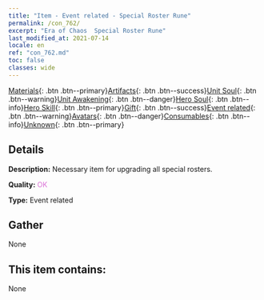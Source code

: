 ```yaml
---
title: "Item - Event related - Special Roster Rune"
permalink: /con_762/
excerpt: "Era of Chaos  Special Roster Rune"
last_modified_at: 2021-07-14
locale: en
ref: "con_762.md"
toc: false
classes: wide
---
```

 [Materials](/Items/){: .btn .btn--primary}[Artifacts](/Items/Artifacts/){: .btn .btn--success}[Unit Soul](/Items/UnitSoul/){: .btn .btn--warning}[Unit Awakening](/Items/UnitAwakening/){: .btn .btn--danger}[Hero Soul](/Items/HeroSoul/){: .btn .btn--info}[Hero Skill](/Items/HeroSkill/){: .btn .btn--primary}[Gift](/Items/Gift/){: .btn .btn--success}[Event related](/Items/Events/){: .btn .btn--warning}[Avatars](/Items/Avatars/){: .btn .btn--danger}[Consumables](/Items/Consumables/){: .btn .btn--info}[Unknown](/Items/Unknown/){: .btn .btn--primary}

## Details
 **Description:** Necessary item for upgrading all special rosters.

 **Quality:** <span style="color: #DA70D6">OK</span>

 **Type:** Event related

## Gather

  None

## This item contains:

  None

